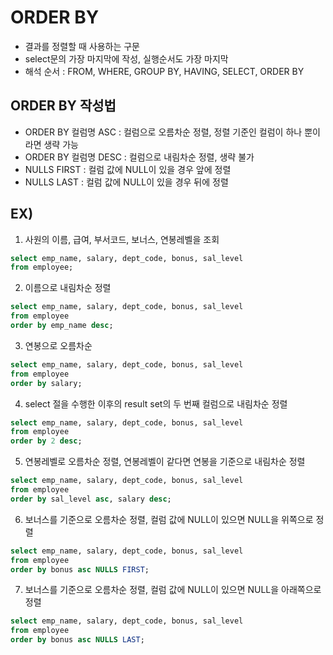 # ORDER BY
- 결과를 정렬할 때 사용하는 구문
- select문의 가장 마지막에 작성, 실행순서도 가장 마지막
- 해석 순서 : FROM, WHERE, GROUP BY, HAVING, SELECT, ORDER BY

## ORDER BY 작성법
- ORDER BY 컬럼명 ASC : 컬럼으로 오름차순 정렬, 정렬 기준인 컬럼이 하나 뿐이라면 생략 가능
- ORDER BY 컬럼명 DESC : 컬럼으로 내림차순 정렬, 생략 불가
- NULLS FIRST : 컬럼 값에 NULL이 있을 경우 앞에 정렬
- NULLS LAST : 컬럼 값에 NULL이 있을 경우 뒤에 정렬

## EX)
1. 사원의 이름, 급여, 부서코드, 보너스, 연봉레벨을 조회

```SQL
select emp_name, salary, dept_code, bonus, sal_level 
from employee;
```

2. 이름으로 내림차순 정렬

```SQL
select emp_name, salary, dept_code, bonus, sal_level 
from employee
order by emp_name desc;
```

3. 연봉으로 오름차순

```SQL
select emp_name, salary, dept_code, bonus, sal_level 
from employee
order by salary;
```

4. select 절을 수행한 이후의 result set의 두 번째 컬럼으로 내림차순 정렬

```SQL
select emp_name, salary, dept_code, bonus, sal_level 
from employee
order by 2 desc;
```

5. 연봉레벨로 오름차순 정렬, 연봉레벨이 같다면 연봉을 기준으로 내림차순 정렬

```SQL
select emp_name, salary, dept_code, bonus, sal_level 
from employee
order by sal_level asc, salary desc;
```

6. 보너스를 기준으로 오름차순 정렬, 컬럼 값에 NULL이 있으면 NULL을 위쪽으로 정렬

```SQL
select emp_name, salary, dept_code, bonus, sal_level 
from employee
order by bonus asc NULLS FIRST;
```

7. 보너스를 기준으로 오름차순 정렬, 컬럼 값에 NULL이 있으면 NULL을 아래쪽으로 정렬

```SQL
select emp_name, salary, dept_code, bonus, sal_level 
from employee
order by bonus asc NULLS LAST;
```